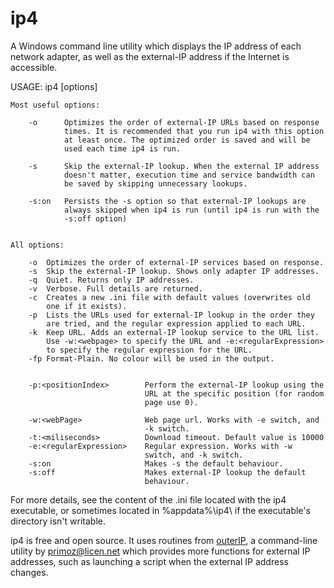 ip4
===

A Windows command line utility which displays the IP address of each 
network adapter, as well as the external-IP address if the Internet is 
accessible.

USAGE:
    ip4 [options]
    
    Most useful options:
        
        -o      Optimizes the order of external-IP URLs based on response
                times. It is recommended that you run ip4 with this option
                at least once. The optimized order is saved and will be 
                used each time ip4 is run.

        -s      Skip the external-IP lookup. When the external IP address 
                doesn't matter, execution time and service bandwidth can  
                be saved by skipping unnecessary lookups.
              
        -s:on   Persists the -s option so that external-IP lookups are 
                always skipped when ip4 is run (until ip4 is run with the 
                -s:off option)

                
    All options:
      
        -o  Optimizes the order of external-IP services based on response.
        -s  Skip the external-IP lookup. Shows only adapter IP addresses.
        -q  Quiet. Returns only IP addresses. 
        -v  Verbose. Full details are returned.        
        -c  Creates a new .ini file with default values (overwrites old 
            one if it exists).
        -p  Lists the URLs used for external-IP lookup in the order they 
            are tried, and the regular expression applied to each URL.
        -k  Keep URL. Adds an external-IP lookup service to the URL list.
            Use -w:<webpage> to specify the URL and -e:<regularExpression> 
            to specify the regular expression for the URL.
        -fp Format-Plain. No colour will be used in the output.

            
        -p:<positionIndex>        Perform the external-IP lookup using the 
                                  URL at the specific position (for random 
                                  page use 0).
       
        -w:<webPage>              Web page url. Works with -e switch, and 
                                  -k switch.
        -t:<miliseconds>          Download timeout. Default value is 10000
        -e:<regularExpression>    Regular expression. Works with -w 
                                  switch, and -k switch.
        -s:on                     Makes -s the default behaviour.
        -s:off                    Makes external-IP lookup the default 
                                  behaviour.


For more details, see the content of the .ini file located with the ip4
executable, or sometimes located in %appdata%\ip4\ if the executable's 
directory isn't writable.

ip4 is free and open source. It uses routines from [outerIP](http://primocode.blogspot.com.au/2013/12/i-spent-couple-of-hours-searching-for.html), a command-line
utility by primoz@licen.net which provides more functions for external IP 
addresses, such as launching a script when the external IP address changes.
